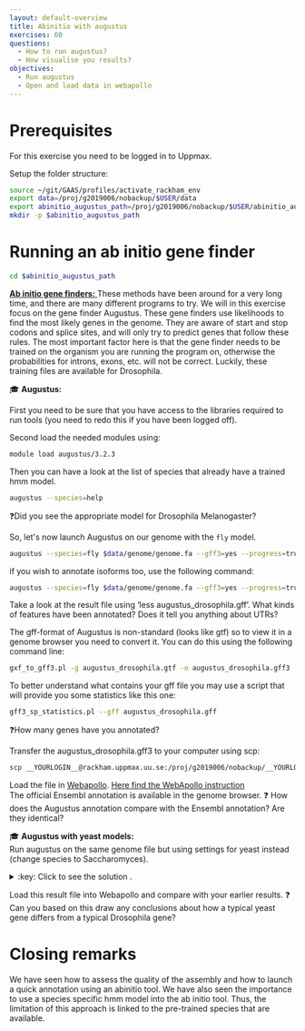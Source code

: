 ```yaml
---
layout: default-overview
title: Abinitio with augustus
exercises: 60
questions:
  - How to run augustus?
  - How visualise you results?
objectives:
  - Run augustus
  - Open and load data in webapollo
---
```



# Prerequisites

For this exercise you need to be logged in to Uppmax.

Setup the folder structure:

```bash
source ~/git/GAAS/profiles/activate_rackham_env
export data=/proj/g2019006/nobackup/$USER/data
export abinitio_augustus_path=/proj/g2019006/nobackup/$USER/abinitio_augustus
mkdir -p $abinitio_augustus_path
```

# Running an ab initio gene finder

```bash
cd $abinitio_augustus_path
```

<u> **Ab initio gene finders:** </u> These methods have been around for a very long time, and there are many different programs to try. We will in this exercise focus on the gene finder Augustus. These gene finders use likelihoods to find the most likely genes in the genome. They are aware of start and stop codons and splice sites, and will only try to predict genes that follow these rules. The most important factor here is that the gene finder needs to be trained on the organism you are running the program on, otherwise the probabilities for introns, exons, etc. will not be correct. Luckily, these training files are available for Drosophila.


:mortar_board: **Augustus:**

First you need to be sure that you have access to the libraries required to run tools (you need to redo this if you have been logged off).

Second load the needed modules using:  
``` bash
module load augustus/3.2.3
```
Then you can have a look at the list of species that already have a trained hmm model.  

```bash
augustus --species=help
```

:question:Did you see the appropriate model for Drosophila Melanogaster?

So, let's now launch Augustus on our genome with the `fly` model.

```bash
augustus --species=fly $data/genome/genome.fa --gff3=yes --progress=true > augustus_drosophila.gff
```

if you wish to annotate isoforms too, use the following command:

```bash
augustus --species=fly $data/genome/genome.fa --gff3=yes --progress=true --alternatives-from-sampling=true > augustus_drosophila_isoform.gff
```

Take a look at the result file using ‘less augustus\_drosophila.gff’. What kinds of features have been annotated? Does it tell you anything about UTRs?

The gff-format of Augustus is non-standard (looks like gtf) so to view it in a genome browser you need to convert it. You can do this using the following command line:

```bash
gxf_to_gff3.pl -g augustus_drosophila.gtf -o augustus_drosophila.gff3
```
To better understand what contains your gff file you may use a script that will provide you some statistics like this one:
```bash
gff3_sp_statistics.pl --gff augustus_drosophila.gff
```
:question:How many genes have you annotated?


Transfer the augustus\_drosophila.gff3 to your computer using scp:    
```bash
scp __YOURLOGIN__@rackham.uppmax.uu.se:/proj/g2019006/nobackup/__YOURLOGIN__/abinitio_augustus/augustus_drosophila.gff3 .  
```
Load the file in [Webapollo](http://annotation-prod.scilifelab.se:8080/NBIS_course). [Here find the WebApollo instruction](webapollo_usage)
<br/>The official Ensembl annotation is available in the genome browser.
:question: How does the Augustus annotation compare with the Ensembl annotation? Are they identical?

:mortar_board: **Augustus with yeast models:**  
Run augustus on the same genome file but using settings for yeast instead (change species to Saccharomyces).

<details>
<summary>:key: Click to see the solution .</summary>
<code> augustus --species=saccharomyces $data/genome/genome.fa --gff3=on > augustus_saccharomyces.gff

</code>
</details>

Load this result file into Webapollo and compare with your earlier results.
:question: Can you based on this draw any conclusions about how a typical yeast gene differs from a typical Drosophila gene?

# Closing remarks

We have seen how to assess the quality of the assembly and how to launch a quick annotation using an abinitio tool.
We have also seen the importance to use a species specific hmm model into the ab initio tool. Thus, the limitation of this approach is linked to the pre-trained species that are available.
